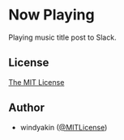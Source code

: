 # Now Playing

Playing music title post to Slack.

## License
[The MIT License](LICENSE)

## Author

 * windyakin ([@MITLicense](https://twitter.com/MITLicense))
